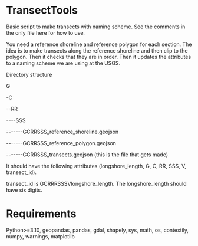 # TransectTools

Basic script to make transects with naming scheme. See the comments in the only file here for how to use.

You need a reference shoreline and reference polygon for each section. The idea is to make transects along the reference shoreline and then clip to the polygon. Then it checks that they are in order. Then it updates the attributes to a naming scheme we are using at the USGS. 

Directory structure

G

-C

--RR

----SSS

-------GCRRSSS_reference_shoreline.geojson

-------GCRRSSS_reference_polygon.geojson

-------GCRRSSS_transects.geojson (this is the file that gets made)

It should have the following attributes (longshore_length, G, C, RR, SSS, V, transect_id).

transect_id is GCRRRSSSVlongshore_length. The longshore_length should have six digits.

# Requirements

Python>=3.10, geopandas, pandas, gdal, shapely, sys, math, os, contextily, numpy, warnings, matplotlib



